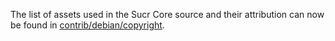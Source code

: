 The list of assets used in the Sucr Core source and their attribution can now be found in [contrib/debian/copyright](../contrib/debian/copyright).

